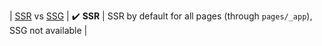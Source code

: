 | [SSR](../reference/terminology#ssr) vs [SSG](../reference/terminology#ssg) | :heavy_check_mark: **SSR** | SSR by default for all pages (through `pages/_app`), SSG not available |
